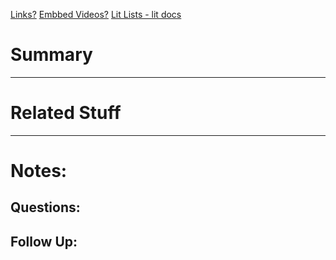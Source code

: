 [Links?](#)
[Embbed Videos?](#)
[Lit Lists - lit docs](https://lit.dev/docs/templates/lists/)
# Summary

----
# Related Stuff

----
# Notes:

## Questions:

## Follow Up:
